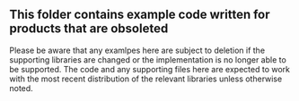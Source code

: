 ## This folder contains example code written for products that are obsoleted

Please be aware that any examlpes here are subject to deletion if the supporting libraries are changed or the implementation is no longer able to be supported. The code and any supporting files here are expected to work with the most recent distribution of the relevant libraries unless otherwise noted. 